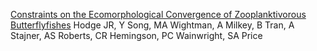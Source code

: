 [Constraints on the Ecomorphological Convergence of Zooplanktivorous Butterflyfishes](obab014.pdf)
Hodge JR, Y Song, MA Wightman, A Milkey, B Tran, A Stajner, AS Roberts, CR Hemingson, PC Wainwright, SA Price
